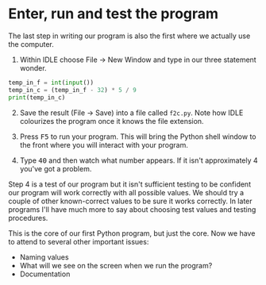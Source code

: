 # Enter, run and test the program

The last step in writing our program is also the first where we actually
use the computer.

1.  Within IDLE choose File → New Window and type in our three statement
    wonder.

```python
temp_in_f = int(input())
temp_in_c = (temp_in_f - 32) * 5 / 9
print(temp_in_c)
```
2.  Save the result (File → Save) into a file called `f2c.py`. Note how
    IDLE colourizes the program once it knows the file extension.

3.  Press <kbd>F5</kbd> to run your program. This will bring the Python shell
    window to the front where you will interact with your program.

4.  Type <kbd>4</kbd><kbd>0</kbd> and then watch what number appears. If it isn't approximately 4 you've
    got a problem.

Step 4 is a test of our program but it isn't sufficient testing to be
confident our program will work correctly with all possible values. We
should try a couple of other known-correct values to be sure it works
correctly. In later programs I'll have much more to say about choosing
test values and testing procedures.

This is the core of our first Python program, but just the core. Now we
have to attend to several other important issues:

-   Naming values
-   What will we see on the screen when we run the program?
-   Documentation

